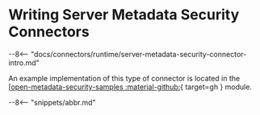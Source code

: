 <!-- SPDX-License-Identifier: CC-BY-4.0 -->
<!-- Copyright Contributors to the Egeria project. -->

# Writing Server Metadata Security Connectors

--8<-- "docs/connectors/runtime/server-metadata-security-connector-intro.md"

An example implementation of this type of connector is located in the [[open-metadata-security-samples :material-github:](https://github.com/odpi/egeria/tree/main/open-metadata-resources/open-metadata-samples/open-metadata-security-samples){ target=gh } module.

--8<-- "snippets/abbr.md"
